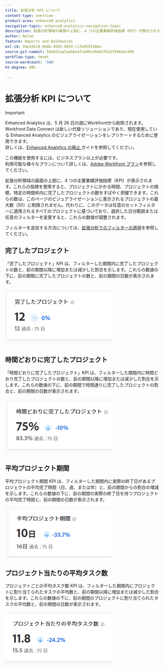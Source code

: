 ```yaml
---
title: 拡張分析 KPI について
content-type: overview
product-area: enhanced-analytics
navigation-topic: enhanced-analytics-navigation-topic
description: 拡張分析領域の画面の上部に、4 つの主要業績評価指標（KPI）が表示されます。これらの指標を使用すると、プロジェクトにかかる時間、プロジェクトの規模、特定の時間枠内に完了したプロジェクトの数をすばやく把握できます。これらの数は、このページのビジュアライゼーションに表示されるプロジェクトの最大数（50）に制限されません。代わりに、このデータは任意のセットフィルターに適用されるすべてのプロジェクトに基づいており、選択した日付範囲または任意のフィルターを変更すると、これらの数値が調整されます。
author: Nolan
feature: Reports and Dashboards
exl-id: 44e43618-9a0b-4585-8659-c1fe055516be
source-git-commit: 59e021aa3ae66e4fc8d9ce9eb57616f948e6cd90
workflow-type: tm+mt
source-wordcount: '566'
ht-degree: 89%

---
```


# 拡張分析 KPI について

>[!IMPORTANT]
>
>Enhanced Analytics は、5 月 26 日の週にWorkfrontから削除されます。 Workfront Data Connect は新しい代替ソリューションであり、現在使用している Enhanced Analytics のビジュアライゼーションをレプリケートするために使用できます。 <br> 詳しくは、[Enhanced Analytics の廃止 ](/help/quicksilver/product-announcements/announcements/enhanced-analytics-deprecation.md) ガイドを参照してください。


この機能を使用するには、ビジネスプラン以上が必要です。\
利用可能な様々なプランについて詳しくは、[Adobe Workfront プラン](https://www.workfront.com/plans)を参照してください。

拡張分析領域の画面の上部に、4 つの主要業績評価指標（KPI）が表示されます。これらの指標を使用すると、プロジェクトにかかる時間、プロジェクトの規模、特定の時間枠内に完了したプロジェクトの数をすばやく把握できます。これらの数は、このページのビジュアライゼーションに表示されるプロジェクトの最大数（50）に制限されません。代わりに、このデータは任意のセットフィルターに適用されるすべてのプロジェクトに基づいており、選択した日付範囲または任意のフィルターを変更すると、これらの数値が調整されます。

フィルターを追加する方法については、[拡張分析でのフィルターの適用](../enhanced-analytics/use-enhanced-analytics-filters.md)を参照してください。

## 完了したプロジェクト

「完了したプロジェクト」KPI は、フィルターした期間内に完了したプロジェクトの数と、前の期間以降に増加または減少した割合を示します。これらの数値の下に、前の期間に完了したプロジェクトの数と、前の期間の日数が表示されます。

![KPI プロジェクト完了 ](assets/kpi-projects-completed-350x182.png)

## 時間どおりに完了したプロジェクト

「時間どおりに完了したプロジェクト」KPI は、フィルターした期間内に時間どおり完了したプロジェクトの数と、前の期間以降に増加または減少した割合を示します。これらの数値の下に、前の期間で時間通りに完了したプロジェクトの割合と、前の期間の日数が表示されます。

![KPI プロジェクトが時間通りに完了しました ](assets/kpi-projects-completed-on-time-350x180.png)

## 平均プロジェクト期間

平均プロジェクト期間 KPI は、フィルターした期間内に実際の終了日があるプロジェクトの平均完了時間（日、週、または年）と、前の期間からの割合の増減を示します。これらの数値の下に、前の期間の実際の終了日を持つプロジェクトの平均完了時間と、前の期間の日数が表示されます。

![KPI 平均プロジェクト期間 ](assets/kpi-avg.-project-duration-350x168.png)

## プロジェクト当たりの平均タスク数

プロジェクトごとの平均タスク数 KPI は、フィルターした期間内にプロジェクトに割り当てられたタスクの平均数と、前の期間以降に増加または減少した割合を示します。これらの数値の下に、前の期間のプロジェクトに割り当てられたタスクの平均数と、前の期間の日数が表示されます。

![ プロジェクトあたりの KPI 平均タスク数 ](assets/kpi-average-tasks-per-project-350x179.png)
